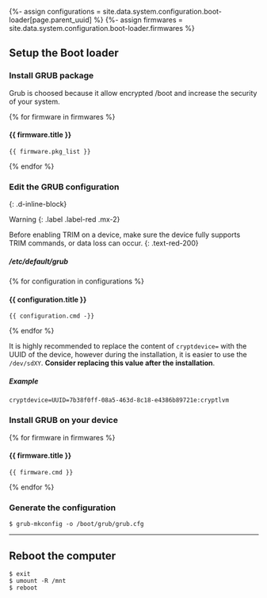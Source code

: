 {%- assign configurations = site.data.system.configuration.boot-loader[page.parent_uuid] %}
{%- assign firmwares = site.data.system.configuration.boot-loader.firmwares %}

## Setup the Boot loader

### Install GRUB package

Grub is choosed because it allow encrypted /boot and increase the security of your system.

{% for firmware in firmwares %}
#### {{ firmware.title }}
```
{{ firmware.pkg_list }}
```
{% endfor %}

### Edit the GRUB configuration
{: .d-inline-block}

Warning
{: .label .label-red .mx-2}

Before enabling TRIM on a device, make sure the device fully supports TRIM commands, or data loss can occur.
{: .text-red-200}

##### /etc/default/grub
{% for configuration in configurations %}
#### {{ configuration.title }}
```
{{ configuration.cmd -}}
```
{% endfor %}

It is highly recommended to replace the content of `cryptdevice=` with the UUID of the device, however during the installation, it is easier to use the `/dev/sdXY`. **Consider replacing this value after the installation**.

##### Example
```
cryptdevice=UUID=7b38f0ff-08a5-463d-8c18-e4386b89721e:cryptlvm
```

### Install GRUB on your device

{% for firmware in firmwares %}
#### {{ firmware.title }}
```
{{ firmware.cmd }}
```
{% endfor %}

### Generate the configuration
```
$ grub-mkconfig -o /boot/grub/grub.cfg
```

---

## Reboot the computer
```
$ exit
$ umount -R /mnt
$ reboot
```
